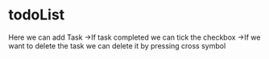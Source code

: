 # todoList

Here we can add Task
->If task completed we can tick the checkbox
->If we want  to delete the task we can delete it by pressing cross symbol
